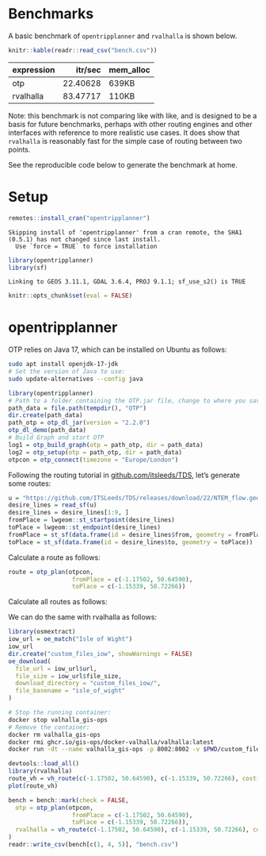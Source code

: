 # Benchmarks

A basic benchmark of `opentripplanner` and `rvalhalla` is shown below.

``` r
knitr::kable(readr::read_csv("bench.csv"))
```

| expression |  itr/sec | mem_alloc |
|:-----------|---------:|:----------|
| otp        | 22.40628 | 639KB     |
| rvalhalla  | 83.47717 | 110KB     |

Note: this benchmark is not comparing like with like, and is designed to
be a basis for future benchmarks, perhaps with other routing engines and
other interfaces with reference to more realistic use cases. It does
show that `rvalhalla` is reasonably fast for the simple case of routing
between two points.

See the reproducible code below to generate the benchmark at home.

# Setup

``` r
remotes::install_cran("opentripplanner")
```

    Skipping install of 'opentripplanner' from a cran remote, the SHA1 (0.5.1) has not changed since last install.
      Use `force = TRUE` to force installation

``` r
library(opentripplanner)
library(sf)
```

    Linking to GEOS 3.11.1, GDAL 3.6.4, PROJ 9.1.1; sf_use_s2() is TRUE

``` r
knitr::opts_chunk$set(eval = FALSE)
```

# opentripplanner

OTP relies on Java 17, which can be installed on Ubuntu as follows:

``` bash
sudo apt install openjdk-17-jdk
# Set the version of Java to use:
sudo update-alternatives --config java
```

``` r
library(opentripplanner)
# Path to a folder containing the OTP.jar file, change to where you saved the file.
path_data = file.path(tempdir(), "OTP")
dir.create(path_data)
path_otp = otp_dl_jar(version = "2.2.0")
otp_dl_demo(path_data)
# Build Graph and start OTP
log1 = otp_build_graph(otp = path_otp, dir = path_data)
log2 = otp_setup(otp = path_otp, dir = path_data)
otpcon = otp_connect(timezone = "Europe/London")
```

Following the routing tutorial in
[github.com/itsleeds/TDS](https://github.com/ITSLeeds/TDS/blob/ff0c7346d2f872539faae11224aaa76b79e8c2b6/practicals/6-routing.Rmd),
let’s generate some routes:

``` r
u = "https://github.com/ITSLeeds/TDS/releases/download/22/NTEM_flow.geojson"
desire_lines = read_sf(u)
desire_lines = desire_lines[1:9, ]
fromPlace = lwgeom::st_startpoint(desire_lines)
toPlace = lwgeom::st_endpoint(desire_lines)
fromPlace = st_sf(data.frame(id = desire_lines$from, geometry = fromPlace))
toPlace = st_sf(data.frame(id = desire_lines$to, geometry = toPlace))
```

Calculate a route as follows:

``` r
route = otp_plan(otpcon, 
                  fromPlace = c(-1.17502, 50.64590), 
                  toPlace = c(-1.15339, 50.72266))
```

Calculate all routes as follows:

We can do the same with rvalhalla as follows:

``` r
library(osmextract)
iow_url = oe_match("Isle of Wight")
iow_url
dir.create("custom_files_iow", showWarnings = FALSE)
oe_download(
  file_url = iow_url$url,
  file_size = iow_url$file_size,
  download_directory = "custom_files_iow/",
  file_basename = "isle_of_wight"
)
```

``` bash
# Stop the running container:
docker stop valhalla_gis-ops
# Remove the container:
docker rm valhalla_gis-ops
docker rmi ghcr.io/gis-ops/docker-valhalla/valhalla:latest
docker run -dt --name valhalla_gis-ops -p 8002:8002 -v $PWD/custom_files:/custom_files -e tile_urls=https://download.geofabrik.de/europe/great-britain/england/isle-of-wight-latest.osm.pbf ghcr.io/gis-ops/docker-valhalla/valhalla:latest
```

``` r
devtools::load_all()
library(rvalhalla)
route_vh = vh_route(c(-1.17502, 50.64590), c(-1.15339, 50.72266), costing = "pedestrian")
plot(route_vh)
```

``` r
bench = bench::mark(check = FALSE,
  otp = otp_plan(otpcon, 
                  fromPlace = c(-1.17502, 50.64590), 
                  toPlace = c(-1.15339, 50.72266)),
  rvalhalla = vh_route(c(-1.17502, 50.64590), c(-1.15339, 50.72266), costing = "pedestrian")
)
readr::write_csv(bench[c(1, 4, 5)], "bench.csv")
```
